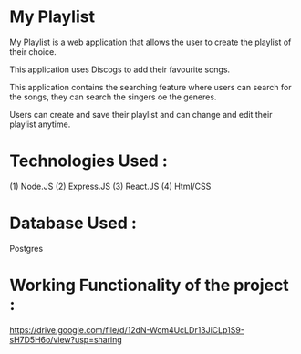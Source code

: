 # My Playlist

My Playlist is a web application that allows the user to create the playlist of their choice.

This application uses Discogs to add their favourite songs.

This application contains the searching feature where users can search for the songs, they can search the singers oe the generes.

Users can create and save their playlist and can change and edit their playlist anytime.

# Technologies Used : 

(1) Node.JS
(2) Express.JS
(3) React.JS
(4) Html/CSS

# Database Used :
Postgres

# Working Functionality of the project :

https://drive.google.com/file/d/12dN-Wcm4UcLDr13JiCLp1S9-sH7D5H6o/view?usp=sharing
